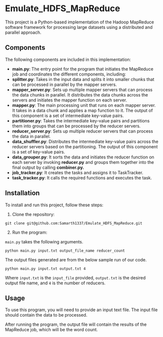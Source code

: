 # Emulate_HDFS_MapReduce

This project is a Python-based implementation of the Hadoop MapReduce software framework for processing large datasets using a distributed and parallel approach.

## Components

The following components are included in this implementation:

- **main.py**: The entry point for the program that initiates the MapReduce job and coordinates the different components, including:
- **splitter.py**: Takes in the input data and splits it into smaller chunks that can be processed in parallel by the mapper servers.
- **mapper_server.py**: Sets up multiple mapper servers that can process the data chunks in parallel. It distributes the data chunks across the servers and initiates the mapper function on each server. 
- **mapper.py**: The main processing unit that runs on each mapper server. It takes in a data chunk and applies a map function to it. The output of this component is a set of intermediate key-value pairs.
- **partitioner.py**: Takes the intermediate key-value pairs and partitions them into groups that can be processed by the reducer servers.
- **reducer_server.py**: Sets up multiple reducer servers that can process the data in parallel.
- **data_shuffler.py**: Distributes the intermediate key-value pairs across the reducer servers based on the partitioning. The output of this component is a set of key-value pairs.
- **data_grouper.py**: It sorts the data and initiates the reducer function on each server by invoking **reducer.py** and groups them together into the final output by calling **combiner.py.** 
- **job_tracker.py**: It creates the tasks and assigns it to TaskTracker.
- **task_tracker.py**: It calls the required functions and executes the task.


## Installation

To install and run this project, follow these steps:

1. Clone the repository:

`git clone git@github.com:Samarth1337/Emulate_HDFS_MapReduce.git`

2. Run the program:

`main.py` takes the following arguments.

`python main.py input.txt output_file_name reducer_count`

The output files generated are from the below sample run of our code.

`python main.py input.txt output.txt 4`

Where `input.txt` is the `input_file` provided, `output.txt` is the desired output file name, and `4` is the number of reducers.

## Usage

To use this program, you will need to provide an input text file. The input file should contain the data to be processed.

After running the program, the output file will contain the results of the MapReduce job, which will be the word count.



